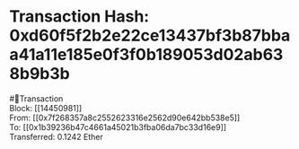 
Transaction Hash: 0xd60f5f2b2e22ce13437bf3b87bbaa41a11e185e0f3f0b189053d02ab638b9b3b
====================================================================================
  
#💸Transaction  
Block: [[14450981]]  
From: [[0x7f268357a8c2552623316e2562d90e642bb538e5]]  
To: [[0x1b39236b47c4661a45021b3fba06da7bc33d16e9]]  
Transferred: 0.1242 Ether
